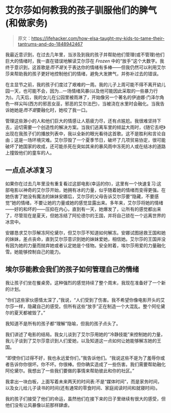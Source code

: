 # 艾尔莎如何教我的孩子驯服他们的脾气(和做家务)

> 原文：<https://lifehacker.com/how-elsa-taught-my-kids-to-tame-their-tantrums-and-do-1848942467>

我最近意识到，在过去几年里，当涉及到我的孩子并帮助他们管理(或不管理)他们巨大的情绪时，我一直在错误地解读艾尔莎在 *Frozen* 中的“放手”这个大数字。我终于意识到，这首歌是*而不是*关于表达你的情绪有多棒——但我仍然可以利用艾尔莎来帮助我的孩子更好地控制他们的情绪，避免大发脾气，并弥补过去的错误。



在主显节之前，我的孩子们度过了艰难的一周。我的儿子上周可能不得不离开幼儿园一天，也可能不会，因为…一场情绪风暴(以及他可能因此采取的一些暴力行为)。几天后，我的女儿在公园里被雨淋了，开始像另一个著名的伊迪娜·门泽尔角色一样尖叫(西方的邪恶女巫，邪恶的艾尔法巴)，当被浇在水里时会融化。当我告诉她她是*而不是*要融化时，她咬了我一口。

管理这些渺小的人和他们巨大的情感让人筋疲力尽，还有点尴尬。我很难坚持下去，迫切需要一个创造性的解决方案。当我们逃离车里的倾盆大雨时，《随它去吧》出现在我孩子们的播放列表中，我以全新的眼光看待这首歌。这不是胜利和言论自由；这是一场环境灾难。艾尔莎毁了一个夏季节日，破坏了几项贸易协定，很可能破坏了她国家的收成，还可能杀死在突如其来的暴风雨中冻死的人或在结冰的道路上撞毁他们的童车的人。

## 一点点*冰冻*复习

如果你在过去几年里没有重复看过这部电影(幸运的你)，这里有一个快速复习:这部电影以神奇的艾尔莎开始，她拥有冰的力量，似乎随着她的情绪而变得更强。在她伤害了她没有魔法的妹妹安娜后，艾尔莎的父母告诉艾尔莎要“隐藏，不要感觉”她的情绪，不要让她的力量或她的感觉显露出来。多年来，艾尔莎将她的情绪——好的和坏的——压抑在内心，直到有一天，她爆发了，让所有的感觉都出来了，尽管现在是夏天，但她冻结了阿伦德尔的王国，并将自己锁在一个远离世界的冰宫中。

安娜恳求艾尔莎解冻阿伦黛尔，但艾尔莎不知道如何解冻。安娜试图拯救王国和她的妹妹，差点丧命，直到艾尔莎意识到她的妹妹爱她，相信她。艾尔莎的王国并没有因为她的力量而抛弃她或者认定她是个怪物。安全附着，埃尔莎用爱的力量融化雪。她能够控制自己的能力。

## **埃尔莎能教会我们的孩子如何管理自己的情绪**

我让孩子们坐在餐桌旁。这种强烈的感觉持续了整个周末，我现在准备好了一个新的计划。

“你们这些家伙感情太深了，”我说，“人们受到了伤害。我不希望你像电影开头的艾尔莎一样，隐藏自己的感受。但所有这些“放手”正在制造一个大混乱。整个阿伦黛尔的夏天都被毁了。”

我知道不是所有的孩子都“理解”隐喻，但我的孩子点头了。

我们讲述了电影的结局。我女儿谈到了艾尔莎用她的“冷静技能”来控制她的力量，我儿子谈到了艾尔莎意识到人们爱她，以及知道这一点如何让她能够解冻她的王国。

“即使你们过得不好，我也永远爱你们，”我告诉他们。“我说这些不是为了羞辱你或者告诉你你很坏。你不坏。你很棒。但你确实造成了一些伤害。我们需要帮助融化阿伦黛尔。我想出了一些我们要做的事情来帮助彼此和你的社区。”

我拿出一块白板，上面写着未来两天的时间表:不是“媒体时间”，而是家务时间，以及女儿给儿子读书的时间(还有通常的零食时间、家庭阅读时间和就寝时间)。

我的孩子们接受了他们的命运，虽然他们在接下来的日子里继续有很大的感受，但他们没有让风暴像以前那样肆虐。